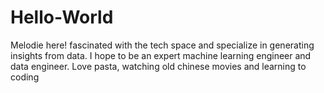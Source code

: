 # Hello-World
Melodie here! fascinated with the tech space and specialize in generating insights from data.
I hope to be an expert machine learning engineer and data engineer.
Love pasta, watching old chinese movies and learning to coding
